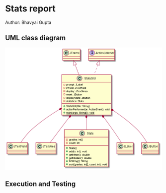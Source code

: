 # Stats report
Author: Bhavyai Gupta



## UML class diagram

![UML Diagram and Relationships](Stats_UML.png)



## Execution and Testing

